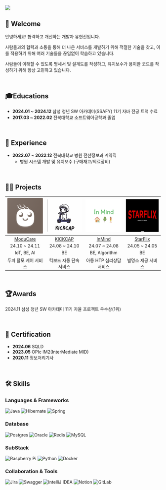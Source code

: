<img src="https://capsule-render.vercel.app/api?type=shark&color=b5e7f4&height=300&section=header&text=⛄HyunJin's%20GitHub⛄&width=100%25&animation=twinkling&fontColor=0784f9" />

<br>

## 👋 Welcome
안녕하세요! 협력하고 개선하는 개발자 유현진입니다.

사람들과의 협력과 소통을 통해 더 나은  서비스를 개발하기 위해 적절한 기술을 찾고, 이를 적용하기 위해 여러 기술들을 끊임없이 학습하고 있습니다. 

사람들이 이해할 수 있도록 명세서 및 설계도를 작성하고, 유지보수가 용이한 코드를 작성하기 위해 항상 고민하고 있습니다.

<br>

## 🎓Educations 
- **2024.01 ~ 2024.12** 삼성 청년 SW 아카데미(SSAFY) 11기 자바 전공 트랙 수료
- **2017.03 ~ 2022.02** 전북대학교 소프트웨어공학과 졸업

<br>

## 💼 Experience
- **2022.07 ~ 2022.12** 전북대학교 병원 전산정보과 계약직
  - 병원 시스템 개발 및 유지보수 (구매재고/의료장비)

<br>

## 👨‍💻 Projects
|<img src="./imgs/moducare.png" alt="" width="150px">|<img src="./imgs/KICKCAP.png" alt="" width="150px">|<img src="./imgs/inMind.png" alt="" width="150px">|<img src="./imgs/starflix.png" alt="" width="150px">|
| :-----------------------------------------: | :-------------------------------------------: | :----------------------------------------: | :----------------------------------------: |
|[ModuCare](https://github.com/1hyunjin/ModuCare)|[KICKCAP](https://github.com/1hyunjin/KICKCAP)|[InMind](https://github.com/1hyunjin/inMind)|[StarFlix](https://github.com/1hyunjin/starFlix)|              
|24.10 ~ 24.11|24.08 ~ 24.10|24.07 ~ 24.08|24.05 ~ 24.05|
|IoT, BE, AI|BE|BE, Algorithm|BE|
|두피 탈모 케어 서비스|킥보드 자동 단속 서비스|아동 HTP 심리상담 서비스|별명소 제공 서비스|

<br>

## 🏆Awards
2024.11 삼성 청년 SW 아카데미 11기 자율 프로젝트 우수상(1위)

<br>

## 🏅 Certification

- **2024.06**      SQLD
- **2023.05**      OPIc IM2(InterMediate MID)
- **2020.11**        정보처리기사

<br>

## 🛠️ Skills

### Languages & Frameworks
![Java](https://img.shields.io/badge/java-%23ED8B00.svg?style=for-the-badge&logo=openjdk&logoColor=white) 
![Hibernate](https://img.shields.io/badge/JPA-59666C?style=for-the-badge&logo=Hibernate&logoColor=white)
![Spring](https://img.shields.io/badge/spring-%236DB33F.svg?style=for-the-badge&logo=spring&logoColor=white) 

### Database
![Postgres](https://img.shields.io/badge/postgres-%23316192.svg?style=for-the-badge&logo=postgresql&logoColor=white)
![Oracle](https://img.shields.io/badge/Oracle-F80000?style=for-the-badge&logo=oracle&logoColor=white)
![Redis](https://img.shields.io/badge/redis-%23DD0031.svg?style=for-the-badge&logo=redis&logoColor=white)
![MySQL](https://img.shields.io/badge/mysql-4479A1.svg?style=for-the-badge&logo=mysql&logoColor=white)

### SubStack
![Raspberry Pi](https://img.shields.io/badge/-Raspberry_Pi-C51A4A?style=for-the-badge&logo=Raspberry-Pi)
![Python](https://img.shields.io/badge/python-3670A0?style=for-the-badge&logo=python&logoColor=ffdd54)
![Docker](https://img.shields.io/badge/docker-%230db7ed.svg?style=for-the-badge&logo=docker&logoColor=white)

### Collaboration & Tools
![Jira](https://img.shields.io/badge/jira-%230A0FFF.svg?style=for-the-badge&logo=jira&logoColor=white)
![Swagger](https://img.shields.io/badge/-Swagger-%23Clojure?style=for-the-badge&logo=swagger&logoColor=white)
![IntelliJ IDEA](https://img.shields.io/badge/IntelliJIDEA-000000.svg?style=for-the-badge&logo=intellij-idea&logoColor=white)
![Notion](https://img.shields.io/badge/Notion-4479A1.svg?style=for-the-badge&logo=notion&logoColor=white)
![GitLab](https://img.shields.io/badge/gitlab-%23181717.svg?style=for-the-badge&logo=gitlab&logoColor=white)





<!--
**1hyunjin/1hyunjin** is a ✨ _special_ ✨ repository because its `README.md` (this file) appears on your GitHub profile.

Here are some ideas to get you started:

- 🔭 I’m currently working on ...
- 🌱 I’m currently learning ...
- 👯 I’m looking to collaborate on ...
- 🤔 I’m looking for help with ...
- 💬 Ask me about ...
- 📫 How to reach me: ...
- 😄 Pronouns: ...
- ⚡ Fun fact: ...
-->

